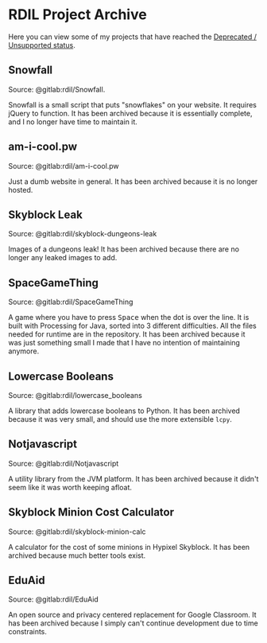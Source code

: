 # RDIL Project Archive

Here you can view some of my projects that have reached the [Deprecated / Unsupported status](../about/support-policy.md#deprecated-unsupported).

## Snowfall

Source: @gitlab:rdil/Snowfall.

Snowfall is a small script that puts "snowflakes" on your website.
It requires jQuery to function.
It has been archived because it is essentially complete, and I no longer have time to maintain it.

## am-i-cool.pw

Source: @gitlab:rdil/am-i-cool.pw

Just a dumb website in general.
It has been archived because it is no longer hosted.

## Skyblock Leak

Source: @gitlab:rdil/skyblock-dungeons-leak

Images of a dungeons leak!
It has been archived because there are no longer any leaked images to add.

## SpaceGameThing

Source: @gitlab:rdil/SpaceGameThing

A game where you have to press <kbd>Space</kbd> when the dot is over the line.
It is built with Processing for Java, sorted into 3 different difficulties.
All the files needed for runtime are in the repository.
It has been archived because it was just something small I made that I have no intention of maintaining anymore.

## Lowercase Booleans

Source: @gitlab:rdil/lowercase_booleans

A library that adds lowercase booleans to Python.
It has been archived because it was very small, and should use the more extensible `lcpy`.

## Notjavascript

Source: @gitlab:rdil/Notjavascript

A utility library from the JVM platform.
It has been archived because it didn't seem like it was worth keeping afloat.

## Skyblock Minion Cost Calculator

Source: @gitlab:rdil/skyblock-minion-calc

A calculator for the cost of some minions in Hypixel Skyblock.
It has been archived because much better tools exist.

## EduAid

Source: @gitlab:rdil/EduAid

An open source and privacy centered replacement for Google Classroom.
It has been archived because I simply can't continue development due to time constraints.
